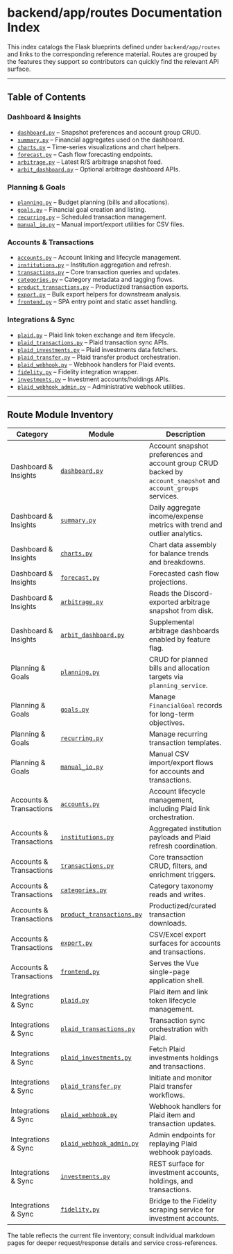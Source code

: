 # backend/app/routes Documentation Index

This index catalogs the Flask blueprints defined under `backend/app/routes` and
links to the corresponding reference material. Routes are grouped by the
features they support so contributors can quickly find the relevant API surface.

---

## Table of Contents

### Dashboard & Insights

- [`dashboard.py`](dashboard.md) – Snapshot preferences and account group CRUD.
- [`summary.py`](summary.md) – Financial aggregates used on the dashboard.
- [`charts.py`](charts.md) – Time-series visualizations and chart helpers.
- [`forecast.py`](forecast.md) – Cash flow forecasting endpoints.
- [`arbitrage.py`](arbitrage.md) – Latest R/S arbitrage snapshot feed.
- [`arbit_dashboard.py`](arbit_dashboard.md) – Optional arbitrage dashboard APIs.

### Planning & Goals

- [`planning.py`](planning.md) – Budget planning (bills and allocations).
- [`goals.py`](goals.md) – Financial goal creation and listing.
- [`recurring.py`](recurring.md) – Scheduled transaction management.
- [`manual_io.py`](manual_io.md) – Manual import/export utilities for CSV files.

### Accounts & Transactions

- [`accounts.py`](accounts.md) – Account linking and lifecycle management.
- [`institutions.py`](institutions.md) – Institution aggregation and refresh.
- [`transactions.py`](transactions.md) – Core transaction queries and updates.
- [`categories.py`](categories.md) – Category metadata and tagging flows.
- [`product_transactions.py`](product_transactions.md) – Productized transaction exports.
- [`export.py`](export.md) – Bulk export helpers for downstream analysis.
- [`frontend.py`](frontend.md) – SPA entry point and static asset handling.

### Integrations & Sync

- [`plaid.py`](plaid.md) – Plaid link token exchange and item lifecycle.
- [`plaid_transactions.py`](plaid_transactions.md) – Plaid transaction sync APIs.
- [`plaid_investments.py`](plaid_investments.md) – Plaid investments data fetchers.
- [`plaid_transfer.py`](plaid_transfer.md) – Plaid transfer product orchestration.
- [`plaid_webhook.py`](plaid_webhook.md) – Webhook handlers for Plaid events.
- [`fidelity.py`](fidelity.md) – Fidelity integration wrapper.
- [`investments.py`](../../../../backend/app/routes/investments.py) – Investment accounts/holdings APIs.
- [`plaid_webhook_admin.py`](../../../../backend/app/routes/plaid_webhook_admin.py) – Administrative webhook utilities.

---

## Route Module Inventory

| Category                | Module                                                                              | Description                                                                                                     |
| ----------------------- | ----------------------------------------------------------------------------------- | --------------------------------------------------------------------------------------------------------------- |
| Dashboard & Insights    | [`dashboard.py`](../../../../backend/app/routes/dashboard.py)                       | Account snapshot preferences and account group CRUD backed by `account_snapshot` and `account_groups` services. |
| Dashboard & Insights    | [`summary.py`](../../../../backend/app/routes/summary.py)                           | Daily aggregate income/expense metrics with trend and outlier analytics.                                        |
| Dashboard & Insights    | [`charts.py`](../../../../backend/app/routes/charts.py)                             | Chart data assembly for balance trends and breakdowns.                                                          |
| Dashboard & Insights    | [`forecast.py`](../../../../backend/app/routes/forecast.py)                         | Forecasted cash flow projections.                                                                               |
| Dashboard & Insights    | [`arbitrage.py`](../../../../backend/app/routes/arbitrage.py)                       | Reads the Discord-exported arbitrage snapshot from disk.                                                        |
| Dashboard & Insights    | [`arbit_dashboard.py`](../../../../backend/app/routes/arbit_dashboard.py)           | Supplemental arbitrage dashboards enabled by feature flag.                                                      |
| Planning & Goals        | [`planning.py`](../../../../backend/app/routes/planning.py)                         | CRUD for planned bills and allocation targets via `planning_service`.                                           |
| Planning & Goals        | [`goals.py`](../../../../backend/app/routes/goals.py)                               | Manage `FinancialGoal` records for long-term objectives.                                                        |
| Planning & Goals        | [`recurring.py`](../../../../backend/app/routes/recurring.py)                       | Manage recurring transaction templates.                                                                         |
| Planning & Goals        | [`manual_io.py`](../../../../backend/app/routes/manual_io.py)                       | Manual CSV import/export flows for accounts and transactions.                                                   |
| Accounts & Transactions | [`accounts.py`](../../../../backend/app/routes/accounts.py)                         | Account lifecycle management, including Plaid link orchestration.                                               |
| Accounts & Transactions | [`institutions.py`](../../../../backend/app/routes/institutions.py)                 | Aggregated institution payloads and Plaid refresh coordination.                                                 |
| Accounts & Transactions | [`transactions.py`](../../../../backend/app/routes/transactions.py)                 | Core transaction CRUD, filters, and enrichment triggers.                                                        |
| Accounts & Transactions | [`categories.py`](../../../../backend/app/routes/categories.py)                     | Category taxonomy reads and writes.                                                                             |
| Accounts & Transactions | [`product_transactions.py`](../../../../backend/app/routes/product_transactions.py) | Productized/curated transaction downloads.                                                                      |
| Accounts & Transactions | [`export.py`](../../../../backend/app/routes/export.py)                             | CSV/Excel export surfaces for accounts and transactions.                                                        |
| Accounts & Transactions | [`frontend.py`](../../../../backend/app/routes/frontend.py)                         | Serves the Vue single-page application shell.                                                                   |
| Integrations & Sync     | [`plaid.py`](../../../../backend/app/routes/plaid.py)                               | Plaid item and link token lifecycle management.                                                                 |
| Integrations & Sync     | [`plaid_transactions.py`](../../../../backend/app/routes/plaid_transactions.py)     | Transaction sync orchestration with Plaid.                                                                      |
| Integrations & Sync     | [`plaid_investments.py`](../../../../backend/app/routes/plaid_investments.py)       | Fetch Plaid investments holdings and transactions.                                                              |
| Integrations & Sync     | [`plaid_transfer.py`](../../../../backend/app/routes/plaid_transfer.py)             | Initiate and monitor Plaid transfer workflows.                                                                  |
| Integrations & Sync     | [`plaid_webhook.py`](../../../../backend/app/routes/plaid_webhook.py)               | Webhook handlers for Plaid item and transaction updates.                                                        |
| Integrations & Sync     | [`plaid_webhook_admin.py`](../../../../backend/app/routes/plaid_webhook_admin.py)   | Admin endpoints for replaying Plaid webhook payloads.                                                           |
| Integrations & Sync     | [`investments.py`](../../../../backend/app/routes/investments.py)                   | REST surface for investment accounts, holdings, and transactions.                                               |
| Integrations & Sync     | [`fidelity.py`](../../../../backend/app/routes/fidelity.py)                         | Bridge to the Fidelity scraping service for investment accounts.                                                |

The table reflects the current file inventory; consult individual markdown pages
for deeper request/response details and service cross-references.
